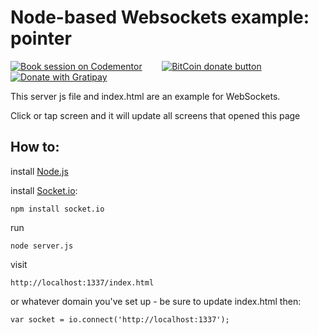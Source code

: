 # Node-based Websockets example: pointer

[![Book session on Codementor](https://cdn.codementor.io/badges/book_session_github.svg)](https://www.codementor.io/yurio) &nbsp;&nbsp;&nbsp;&nbsp;&nbsp;&nbsp;
[![BitCoin donate button](https://img.shields.io/badge/bitcoin-donate-yellow.svg)](https://www.coinbase.com/ylinnyk)
[![Donate with Gratipay](https://img.shields.io/gratipay/yuraji.svg)](https://gratipay.com/~yuraji/)

This server js file and index.html are an example for WebSockets. 

Click or tap screen and it will update all screens that opened this page

## How to:

install [Node.js](http://nodejs.org/)

install [Socket.io](http://socket.io/):
	
	npm install socket.io

run

	node server.js
	
visit
	
	http://localhost:1337/index.html
	
or whatever domain you've set up - be sure to update index.html then:

	var socket = io.connect('http://localhost:1337');
	

